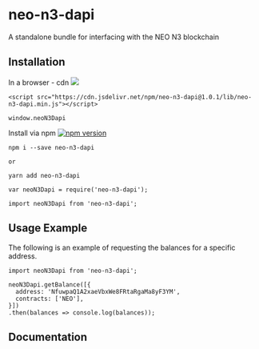 # neo-n3-dapi
A standalone bundle for interfacing with the NEO N3 blockchain

## Installation

In a browser - cdn [![](https://data.jsdelivr.com/v1/package/npm/neo-n3-dapi/badge)](https://www.jsdelivr.com/package/npm/neo-n3-dapi)
```
<script src="https://cdn.jsdelivr.net/npm/neo-n3-dapi@1.0.1/lib/neo-n3-dapi.min.js"></script>
```
```
window.neoN3Dapi
```

Install via npm [![npm version](https://badge.fury.io/js/neo-n3-dapi.svg)](https://badge.fury.io/js/neo-n3-dapi)
```
npm i --save neo-n3-dapi

or

yarn add neo-n3-dapi
```

```
var neoN3Dapi = require('neo-n3-dapi');

import neoN3Dapi from 'neo-n3-dapi';
```

## Usage Example

The following is an example of requesting the balances for a specific address.
```
import neoN3Dapi from 'neo-n3-dapi';

neoN3Dapi.getBalance([{
  address: 'NfuwpaQ1A2xaeVbxWe8FRtaRgaMa8yF3YM',
  contracts: ['NEO'],
}])
.then(balances => console.log(balances));
```

## Documentation



